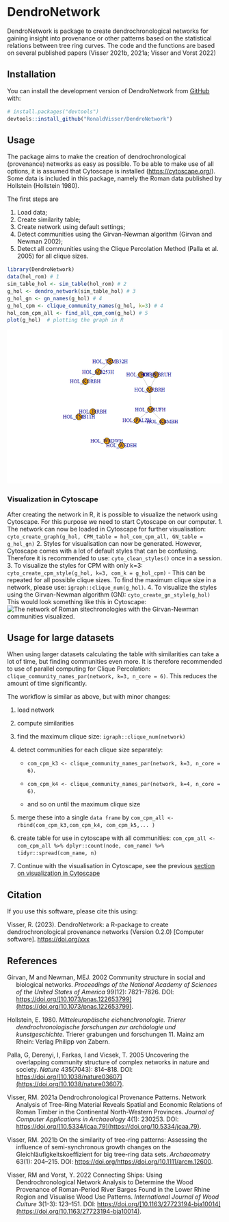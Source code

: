 
<!-- README.md is generated from README.Rmd. Please edit that file -->

# DendroNetwork

<!-- badges: start -->
<!-- badges: end -->

DendroNetwork is package to create dendrochronological networks for
gaining insight into provenance or other patterns based on the
statistical relations between tree ring curves. The code and the
functions are based on several published papers (Visser 2021b, 2021a;
Visser and Vorst 2022)

## Installation

You can install the development version of DendroNetwork from
[GitHub](https://github.com/RonaldVisser/DendroNetwork) with:

``` r
# install.packages("devtools")
devtools::install_github("RonaldVisser/DendroNetwork")
```

## Usage

The package aims to make the creation of dendrochronological
(provenance) networks as easy as possible. To be able to make use of all
options, it is assumed that Cytoscape is installed
(<https://cytoscape.org/>). Some data is included in this package,
namely the Roman data published by Hollstein (Hollstein 1980).

The first steps are

1.  Load data;
2.  Create similarity table;
3.  Create network using default settings;
4.  Detect communities using the Girvan-Newman algorithm (Girvan and
    Newman 2002);
5.  Detect all communities using the Clique Percolation Method (Palla et
    al. 2005) for all clique sizes.

``` r
library(DendroNetwork)
data(hol_rom) # 1
sim_table_hol <- sim_table(hol_rom) # 2
g_hol <- dendro_network(sim_table_hol) # 3
g_hol_gn <- gn_names(g_hol) # 4
g_hol_cpm <- clique_community_names(g_hol, k=3) # 4
hol_com_cpm_all <- find_all_cpm_com(g_hol) # 5
plot(g_hol)  # plotting the graph in R
```

![](README_files/figure-gfm/of%20building%20a%20network%20with%20Hollstein%20(1980%20data)-1.png)<!-- -->

### Visualization in Cytoscape

After creating the network in R, it is possible to visualize the network
using Cytoscape. For this purpose we need to start Cytoscape on our
computer. 1. The network can now be loaded in Cytoscape for further
visualisation:
`cyto_create_graph(g_hol, CPM_table = hol_com_cpm_all, GN_table = g_hol_gn)`
2. Styles for visualisation can now be generated. However, Cytoscape
comes with a lot of default styles that can be confusing. Therefore it
is recommended to use: `cyto_clean_styles()` once in a session. 3. To
visualize the styles for CPM with only k=3:
`cyto_create_cpm_style(g_hol, k=3, com_k = g_hol_cpm)` - This can be
repeated for all possible clique sizes. To find the maximum clique size
in a network, please use: `igraph::clique_num(g_hol)`. 4. To visualize
the styles using the Girvan-Newman algorithm (GN):
`cyto_create_gn_style(g_hol)` This would look something like this in
Cytoscape: ![The network of Roman sitechronologies with the
Girvan-Newman communities visualized.](README_files/g_hol_GN.png)

## Usage for large datasets

When using larger datasets calculating the table with similarities can
take a lot of time, but finding communities even more. It is therefore
recommended to use of parallel computing for Clique Percolation:
`clique_community_names_par(network, k=3, n_core = 6)`. This reduces the
amount of time significantly.

The workflow is similar as above, but with minor changes:

1.  load network

2.  compute similarities

3.  find the maximum clique size: `igraph::clique_num(network)`

4.  detect communities for each clique size separately:

    - `com_cpm_k3 <- clique_community_names_par(network, k=3, n_core = 6)`.

    - `com_cpm_k4 <- clique_community_names_par(network, k=4, n_core = 6)`.

    - and so on until the maximum clique size

5.  merge these into a single `data frame` by
    `com_cpm_all <- rbind(com_cpm_k3,com_cpm_k4, com_cpm_k5,... )`

6.  create table for use in cytoscape with all communities:
    `com_cpm_all <- com_cpm_all %>% dplyr::count(node, com_name) %>% tidyr::spread(com_name, n)`

7.  Continue with the visualisation in Cytoscape, see the previous
    [section on visualization in Cytoscape](#visualization_cytoscape)

## Citation

If you use this software, please cite this using:

Visser, R. (2023). DendroNetwork: a R-package to create
dendrochronological provenance networks (Version 0.2.0) \[Computer
software\]. <https://doi.org/xxx>

## References

<div id="refs" class="references csl-bib-body hanging-indent"
line-spacing="2">

<div id="ref-girvan2002" class="csl-entry">

Girvan, M and Newman, MEJ. 2002 Community structure in social and
biological networks. *Proceedings of the National Academy of Sciences of
the United States of America* 99(12): 7821–7826. DOI:
https://doi.org/[10.1073/pnas.122653799](https://doi.org/10.1073/pnas.122653799).

</div>

<div id="ref-hollstein1980" class="csl-entry">

Hollstein, E. 1980. *Mitteleuropäische eichenchronologie. Trierer
dendrochronologische forschungen zur archäologie und kunstgeschichte.*
Trierer grabungen und forschungen 11. Mainz am Rhein: Verlag Philipp von
Zabern.

</div>

<div id="ref-palla2005" class="csl-entry">

Palla, G, Derenyi, I, Farkas, I and Vicsek, T. 2005 Uncovering the
overlapping community structure of complex networks in nature and
society. *Nature* 435(7043): 814–818. DOI:
https://doi.org/[10.1038/nature03607](https://doi.org/10.1038/nature03607).

</div>

<div id="ref-visser2021b" class="csl-entry">

Visser, RM. 2021a Dendrochronological Provenance Patterns. Network
Analysis of Tree-Ring Material Reveals Spatial and Economic Relations of
Roman Timber in the Continental North-Western Provinces. *Journal of
Computer Applications in Archaeology* 4(1): 230253. DOI:
https://doi.org/[10.5334/jcaa.79](https://doi.org/10.5334/jcaa.79).

</div>

<div id="ref-visser2021a" class="csl-entry">

Visser, RM. 2021b On the similarity of tree-ring patterns: Assessing the
influence of semi-synchronous growth changes on the
Gleichläufigkeitskoeffizient for big tree-ring data sets. *Archaeometry*
63(1): 204–215. DOI:
https://doi.org/<https://doi.org/10.1111/arcm.12600>.

</div>

<div id="ref-visser2022" class="csl-entry">

Visser, RM and Vorst, Y. 2022 Connecting Ships: Using
Dendrochronological Network Analysis to Determine the Wood Provenance of
Roman-Period River Barges Found in the Lower Rhine Region and Visualise
Wood Use Patterns. *International Journal of Wood Culture* 3(1-3):
123–151. DOI:
https://doi.org/[10.1163/27723194-bja10014](https://doi.org/10.1163/27723194-bja10014).

</div>

</div>
